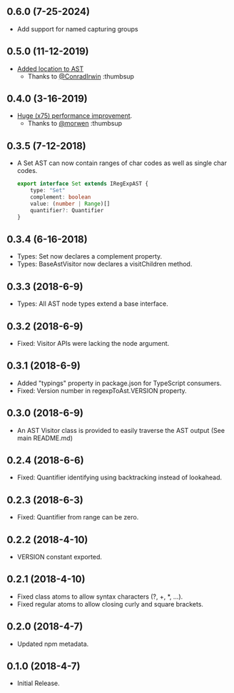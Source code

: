 ## 0.6.0 (7-25-2024)

- Add support for named capturing groups

## 0.5.0 (11-12-2019)

-   [Added location to AST](https://github.com/bd82/regexp-to-ast/pull/28)
    -   Thanks to [@ConradIrwin](https://github.com/ConradIrwin) :thumbsup

## 0.4.0 (3-16-2019)

-   [Huge (x75) performance improvement](https://github.com/bd82/regexp-to-ast/pull/18).
    -   Thanks to [@morwen](https://github.com/morwen) :thumbsup

## 0.3.5 (7-12-2018)

-   A Set AST can now contain ranges of char codes as well as single char codes.
    ```typescript
    export interface Set extends IRegExpAST {
        type: "Set"
        complement: boolean
        value: (number | Range)[]
        quantifier?: Quantifier
    }
    ```

## 0.3.4 (6-16-2018)

-   Types: Set now declares a complement property.
-   Types: BaseAstVisitor now declares a visitChildren method.

## 0.3.3 (2018-6-9)

-   Types: All AST node types extend a base interface.

## 0.3.2 (2018-6-9)

-   Fixed: Visitor APIs were lacking the node argument.

## 0.3.1 (2018-6-9)

-   Added "typings" property in package.json for TypeScript consumers.
-   Fixed: Version number in regexpToAst.VERSION property.

## 0.3.0 (2018-6-9)

-   An AST Visitor class is provided to easily traverse the AST output (See main README.md)

## 0.2.4 (2018-6-6)

-   Fixed: Quantifier identifying using backtracking instead of lookahead.

## 0.2.3 (2018-6-3)

-   Fixed: Quantifier from range can be zero.

## 0.2.2 (2018-4-10)

-   VERSION constant exported.

## 0.2.1 (2018-4-10)

-   Fixed class atoms to allow syntax characters (?, +, \*, ...).
-   Fixed regular atoms to allow closing curly and square brackets.

## 0.2.0 (2018-4-7)

-   Updated npm metadata.

## 0.1.0 (2018-4-7)

-   Initial Release.
